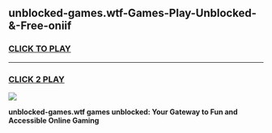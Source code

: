 
## unblocked-games.wtf-Games-Play-Unblocked-&-Free-oniif
<h3>
<a href="https://premium76.site?title=unblocked-games.wtf&ref=24A">CLICK TO PLAY</a></h3>
<hr>

<h3>
<a href="https://premium76.site?title=unblocked-games.wtf&ref=24A">CLICK 2 PLAY</a>
  
</h3>

<a href="https://premium76.site?title=unblocked-games.wtf&ref=24A"><img src="https://clearcache.store/games.png"></a>


**unblocked-games.wtf games unblocked: Your Gateway to Fun and Accessible Online Gaming**
